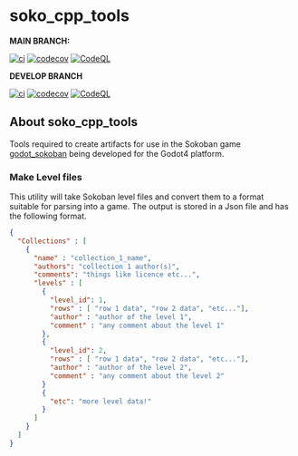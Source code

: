 # soko_cpp_tools


**MAIN BRANCH:**

[![ci](https://github.com/DouglasWebster/soko_cpp_tools/actions/workflows/ci.yml/badge.svg)](https://github.com/DouglasWebster/soko_cpp_tools/actions/workflows/ci.yml)
[![codecov](https://codecov.io/gh/DouglasWebster/soko_cpp_tools/branch/main/graph/badge.svg?token=PFJ3VM644J)](https://codecov.io/gh/DouglasWebster/soko_cpp_tools)
[![CodeQL](https://github.com/DouglasWebster/soko_cpp_tools/actions/workflows/codeql-analysis.yml/badge.svg)](https://github.com/DouglasWebster/soko_cpp_tools/actions/workflows/codeql-analysis.yml)


**DEVELOP BRANCH**

[![ci](https://github.com/DouglasWebster/soko_cpp_tools/actions/workflows/ci.yml/badge.svg?branch=develop)](https://github.com/DouglasWebster/soko_cpp_tools/actions/workflows/ci.yml)
[![codecov](https://codecov.io/gh/DouglasWebster/soko_cpp_tools/branch/develop/graph/badge.svg?token=PFJ3VM644J)](https://codecov.io/gh/DouglasWebster/soko_cpp_tools)
[![CodeQL](https://github.com/DouglasWebster/soko_cpp_tools/actions/workflows/codeql-analysis.yml/badge.svg?branch=develop)](https://github.com/DouglasWebster/soko_cpp_tools/actions/workflows/codeql-analysis.yml)



## About soko_cpp_tools
Tools required to create artifacts for use in the Sokoban game [godot_sokoban](https://github.com/DouglasWebster/godot_sokoban) being developed for the Godot4 platform.


### Make Level files
This utility will take Sokoban level files and convert them to a format suitable for parsing into a game.  The output is stored in a Json file and has the following format.

```json
{
  "Collections" : [
    {
      "name" : "collection_1_name",
      "authors": "collection 1 author(s)",
      "comments": "things like licence etc...",
      "levels" : [
        {
          "level_id": 1,
          "rows" : [ "row 1 data", "row 2 data", "etc..."],
          "author" : "author of the level 1",
          "comment" : "any comment about the level 1" 
        },
        {
          "level_id": 2,
          "rows" : [ "row 1 data", "row 2 data", "etc..."],
          "author" : "author of the level 2",
          "comment" : "any comment about the level 2" 
        }
        {
          "etc": "more level data!"
        }
      ]
    }
  ]  
}
```